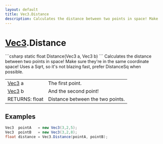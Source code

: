 ```yaml
---
layout: default
title: Vec3.Distance
description: Calculates the distance between two points in space! Make sure they're in the same coordinate space! Uses a Sqrt, so it's not blazing fast, prefer DistanceSq when possible.
---
```

# [Vec3]({{site.url}}/Pages/Reference/Vec3.html).Distance

<div class='signature' markdown='1'>
```csharp
static float Distance(Vec3 a, Vec3 b)
```
Calculates the distance between two points in space!
Make sure they're in the same coordinate space! Uses a Sqrt, so
it's not blazing fast, prefer DistanceSq when possible.
</div>

|  |  |
|--|--|
|[Vec3]({{site.url}}/Pages/Reference/Vec3.html) a|The first point.|
|[Vec3]({{site.url}}/Pages/Reference/Vec3.html) b|And the second point!|
|RETURNS: float|Distance between the two points.|





## Examples

```csharp
Vec3  pointA   = new Vec3(3,2,5);
Vec3  pointB   = new Vec3(3,2,8);
float distance = Vec3.Distance(pointA, pointB);
```

